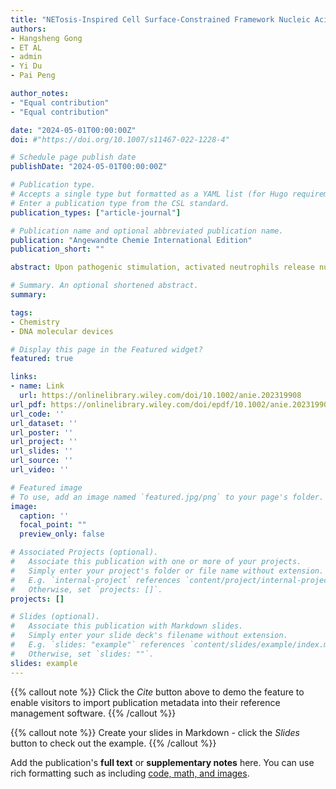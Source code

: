 ```yaml
---
title: "NETosis-Inspired Cell Surface-Constrained Framework Nucleic Acids Traps (FNATs) for Cascaded Extracellular Recognition and Cellular Behavior Modulation"
authors:
- Hangsheng Gong
- ET AL
- admin
- Yi Du
- Pai Peng

author_notes:
- "Equal contribution"
- "Equal contribution"

date: "2024-05-01T00:00:00Z"
doi: #"https://doi.org/10.1007/s11467-022-1228-4"

# Schedule page publish date 
publishDate: "2024-05-01T00:00:00Z"

# Publication type.
# Accepts a single type but formatted as a YAML list (for Hugo requirements).
# Enter a publication type from the CSL standard.
publication_types: ["article-journal"]

# Publication name and optional abbreviated publication name.
publication: "Angewandte Chemie International Edition"
publication_short: ""

abstract: Upon pathogenic stimulation, activated neutrophils release nuclear DNA into the extracellular environment, forming web-like DNA structures known as neutrophil extracellular traps (NETs), which capture and kill bacteria, fungi, and cancer cells. This phenomenon is commonly referred to as NETosis. Inspired by this, we introduce a cell surface-constrained web-like framework nucleic acids traps (FNATs) with programmable extracellular recognition capability and cellular behavior modulation. This approach facilitates dynamic key chemical signaling molecule recognition such as adenosine triphosphate (ATP), which is elevated in the extracellular microenvironment, and triggers FNA self-assembly. This, in turn, leads to in situ tightly interwoven FNAs formation on the cell surface, thereby inhibiting target cell migration. Furthermore, it activates a photosensitizer-capturing switch, chlorin e6 (Ce6), and induces cell self-destruction. This cascade platform provides new potential tools for visualizing dynamic extracellular activities and manipulating cellular behaviors using programmable in situ self-assembling DNA molecular devices.

# Summary. An optional shortened abstract.
summary: 

tags:
- Chemistry
- DNA molecular devices

# Display this page in the Featured widget?
featured: true

links:
- name: Link
  url: https://onlinelibrary.wiley.com/doi/10.1002/anie.202319908
url_pdf: https://onlinelibrary.wiley.com/doi/epdf/10.1002/anie.202319908
url_code: ''
url_dataset: ''
url_poster: ''
url_project: ''
url_slides: ''
url_source: ''
url_video: ''

# Featured image
# To use, add an image named `featured.jpg/png` to your page's folder. 
image:
  caption: ''
  focal_point: ""
  preview_only: false

# Associated Projects (optional).
#   Associate this publication with one or more of your projects.
#   Simply enter your project's folder or file name without extension.
#   E.g. `internal-project` references `content/project/internal-project/index.md`.
#   Otherwise, set `projects: []`.
projects: []

# Slides (optional).
#   Associate this publication with Markdown slides.
#   Simply enter your slide deck's filename without extension.
#   E.g. `slides: "example"` references `content/slides/example/index.md`.
#   Otherwise, set `slides: ""`.
slides: example
---
```


{{% callout note %}}
Click the *Cite* button above to demo the feature to enable visitors to import publication metadata into their reference management software.
{{% /callout %}}

{{% callout note %}}
Create your slides in Markdown - click the *Slides* button to check out the example.
{{% /callout %}}

Add the publication's **full text** or **supplementary notes** here. You can use rich formatting such as including [code, math, and images](https://docs.hugoblox.com/content/writing-markdown-latex/).
